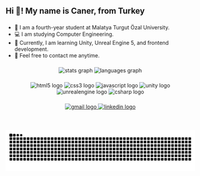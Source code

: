 

<h2 align="left">Hi 👋! My name is Caner, from Turkey</h2>

###






- 🔭 I am a fourth-year student at Malatya Turgut Özal University.
- 💻 I am studying Computer Engineering.
- 🌱 Currently, I am learning Unity, Unreal Engine 5, and frontend development.
- 👯 Feel free to contact me anytime.





###

<div align="center">
  <img src="https://github-readme-stats.vercel.app/api?hide_title=false&hide_rank=false&show_icons=true&include_all_commits=true&count_private=true&disable_animations=false&theme=dracula&locale=en&hide_border=false&username=CanerKarul" height="150" alt="stats graph"  />
  <img src="https://github-readme-stats.vercel.app/api/top-langs?locale=en&hide_title=false&layout=compact&card_width=320&langs_count=5&theme=dracula&hide_border=false&username=CanerKarul" height="150" alt="languages graph"  />
</div>

###



<div align="CENTER">
  
  
  <img src="https://cdn.jsdelivr.net/gh/devicons/devicon/icons/html5/html5-original.svg" height="30" width="42" alt="html5 logo"  />
  <img src="https://cdn.jsdelivr.net/gh/devicons/devicon/icons/css3/css3-original.svg" height="30" width="42" alt="css3 logo"  />
  <img src="https://cdn.jsdelivr.net/gh/devicons/devicon/icons/javascript/javascript-original.svg" height="30" width="42" alt="javascript logo"  />
  
  <img src="[https://seeklogo.com/images/U/unity-logo-988A22E703-seeklogo.com.png](https://i.redd.it/tu3gt6ysfxq71.png)" height="30" width="42" alt="unity logo"  />
  <img src="https://seeklogo.com/images/U/Unreal_Tournament-logo-DACD32F99C-seeklogo.com.png" height="30" width="42" alt="unrealengine logo"  />
  
  <img src="https://seeklogo.com/images/C/c-sharp-c-logo-02F17714BA-seeklogo.com.png" height="30" width="42" alt="csharp logo"  />
  
</div>

###

<div align="center">
<!--<a href="" target="_blank">
  <img src="https://img.shields.io/static/v1?message=Discord&logo=discord&label=&color=7289DA&logoColor=white&labelColor=&style=for-the-badge" height="35" alt="discord logo"  />
</a>-->
<a href="mailto:cnnrkrrl@gmail.com"  target="_blank">
  <img src="https://img.shields.io/static/v1?message=Gmail&logo=gmail&label=&color=D14836&logoColor=white&labelColor=&style=for-the-badge" height="35" alt="gmail logo"  />
  </a>
<a href="https://www.linkedin.com/in/caner-karul-b0b829209/" target="_blank">
  <img src="https://img.shields.io/static/v1?message=LinkedIn&logo=linkedin&label=&color=0077B5&logoColor=white&labelColor=&style=for-the-badge" height="35" alt="linkedin logo"  />
  </a>

  
</div>


###

<br clear="both">

![Snake animation](https://github.com/baliezgi/baliezgi/blob/output/github-contribution-grid-snake.svg)

###
